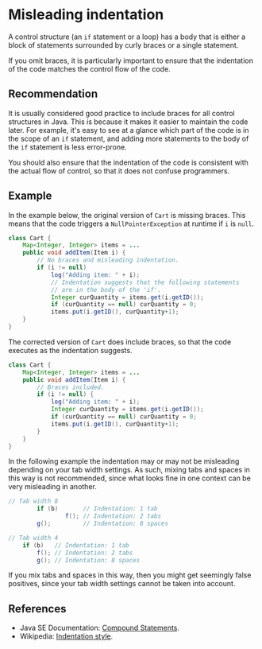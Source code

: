 # Misleading indentation
A control structure (an `if` statement or a loop) has a body that is either a block of statements surrounded by curly braces or a single statement.

If you omit braces, it is particularly important to ensure that the indentation of the code matches the control flow of the code.


## Recommendation
It is usually considered good practice to include braces for all control structures in Java. This is because it makes it easier to maintain the code later. For example, it's easy to see at a glance which part of the code is in the scope of an `if` statement, and adding more statements to the body of the `if` statement is less error-prone.

You should also ensure that the indentation of the code is consistent with the actual flow of control, so that it does not confuse programmers.


## Example
In the example below, the original version of `Cart` is missing braces. This means that the code triggers a `NullPointerException` at runtime if `i` is `null`.


```java
class Cart {
    Map<Integer, Integer> items = ...
    public void addItem(Item i) {
        // No braces and misleading indentation.
        if (i != null)
            log("Adding item: " + i);
            // Indentation suggests that the following statements
            // are in the body of the 'if'.
            Integer curQuantity = items.get(i.getID());
            if (curQuantity == null) curQuantity = 0;
            items.put(i.getID(), curQuantity+1);
    }
}
```
The corrected version of `Cart` does include braces, so that the code executes as the indentation suggests.


```java
class Cart {
    Map<Integer, Integer> items = ...
    public void addItem(Item i) {
        // Braces included.
        if (i != null) {
            log("Adding item: " + i);
            Integer curQuantity = items.get(i.getID());
            if (curQuantity == null) curQuantity = 0;
            items.put(i.getID(), curQuantity+1);
        }
    }
}
```
In the following example the indentation may or may not be misleading depending on your tab width settings. As such, mixing tabs and spaces in this way is not recommended, since what looks fine in one context can be very misleading in another.


```java
// Tab width 8
        if (b)       // Indentation: 1 tab
                f(); // Indentation: 2 tabs
        g();         // Indentation: 8 spaces

// Tab width 4
    if (b)   // Indentation: 1 tab
        f(); // Indentation: 2 tabs
        g(); // Indentation: 8 spaces
```
If you mix tabs and spaces in this way, then you might get seemingly false positives, since your tab width settings cannot be taken into account.


## References
* Java SE Documentation: [Compound Statements](https://www.oracle.com/java/technologies/javase/codeconventions-statements.html#15395).
* Wikipedia: [Indentation style](https://en.wikipedia.org/wiki/Indentation_style).
